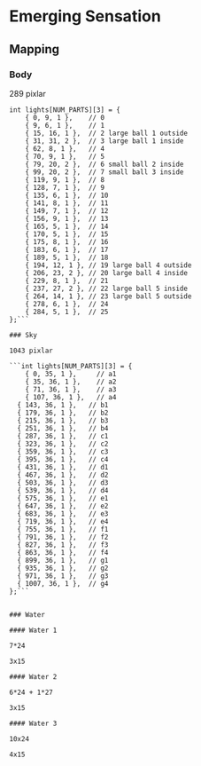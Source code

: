 # Emerging Sensation

## Mapping

### Body

289 pixlar

````
int lights[NUM_PARTS][3] = {
	{ 0, 9, 1 },    // 0
	{ 9, 6, 1 },    // 1
	{ 15, 16, 1 },  // 2 large ball 1 outside
	{ 31, 31, 2 },  // 3 large ball 1 inside
	{ 62, 8, 1 },   // 4
	{ 70, 9, 1 },   // 5
	{ 79, 20, 2 },  // 6 small ball 2 inside
	{ 99, 20, 2 },  // 7 small ball 3 inside
	{ 119, 9, 1 },  // 8
	{ 128, 7, 1 },  // 9
	{ 135, 6, 1 },  // 10
	{ 141, 8, 1 },  // 11
	{ 149, 7, 1 },  // 12
	{ 156, 9, 1 },  // 13
	{ 165, 5, 1 },  // 14
	{ 170, 5, 1 },  // 15
	{ 175, 8, 1 },  // 16
	{ 183, 6, 1 },  // 17
	{ 189, 5, 1 },  // 18
	{ 194, 12, 1 }, // 19 large ball 4 outside
	{ 206, 23, 2 }, // 20 large ball 4 inside
	{ 229, 8, 1 },  // 21
	{ 237, 27, 2 }, // 22 large ball 5 inside
	{ 264, 14, 1 }, // 23 large ball 5 outside
	{ 278, 6, 1 },  // 24
	{ 284, 5, 1 },  // 25
};```

### Sky

1043 pixlar

```int lights[NUM_PARTS][3] = {
	{ 0, 35, 1 },     // a1
	{ 35, 36, 1 },    // a2
	{ 71, 36, 1 },    // a3
	{ 107, 36, 1 },   // a4
  { 143, 36, 1 },   // b1
  { 179, 36, 1 },   // b2
  { 215, 36, 1 },   // b3
  { 251, 36, 1 },   // b4
  { 287, 36, 1 },   // c1
  { 323, 36, 1 },   // c2
  { 359, 36, 1 },   // c3
  { 395, 36, 1 },   // c4
  { 431, 36, 1 },   // d1
  { 467, 36, 1 },   // d2
  { 503, 36, 1 },   // d3
  { 539, 36, 1 },   // d4
  { 575, 36, 1 },   // e1
  { 647, 36, 1 },   // e2
  { 683, 36, 1 },   // e3
  { 719, 36, 1 },   // e4
  { 755, 36, 1 },   // f1
  { 791, 36, 1 },   // f2
  { 827, 36, 1 },   // f3
  { 863, 36, 1 },   // f4
  { 899, 36, 1 },   // g1
  { 935, 36, 1 },   // g2
  { 971, 36, 1 },   // g3
  { 1007, 36, 1 },  // g4
};```


### Water

#### Water 1

7*24

3x15

#### Water 2

6*24 + 1*27

3x15

#### Water 3

10x24

4x15
````
